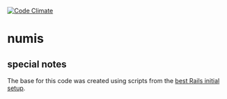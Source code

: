 [![Code Climate](https://codeclimate.com/github/daniambrosio/numis/badges/gpa.svg)](https://codeclimate.com/github/daniambrosio/numis)

# numis

## special notes
The base for this code was created using scripts from the [best Rails initial setup](https://github.com/daniambrosio/rails4-bootstrap-devise-cancan-omniauth-railsadmin).
